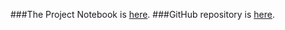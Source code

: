 ###The Project Notebook is [here](ElectionsMarkdown.nb.html).
###GitHub repository is [here](https://github.com/CannataUTDV/s17dvfinalproject-jaladi-meunier-rasch-oneil).